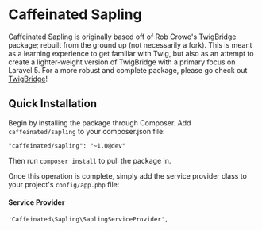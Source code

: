 Caffeinated Sapling
===================
Caffeinated Sapling is originally based off of Rob Crowe's [TwigBridge](https://github.com/rcrowe/TwigBridge) package; rebuilt from the ground up (not necessarily a fork). This is meant as a learning experience to get familiar with Twig, but also as an attempt to create a lighter-weight version of TwigBridge with a primary focus on Laravel 5. For a more robust and complete package, please go check out [TwigBridge](https://github.com/rcrowe/TwigBridge)!

Quick Installation
------------------
Begin by installing the package through Composer. Add `caffeinated/sapling` to your composer.json file:

```
"caffeinated/sapling": "~1.0@dev"
```

Then run `composer install` to pull the package in.

Once this operation is complete, simply add the service provider class to your project's `config/app.php` file:

#### Service Provider
```
'Caffeinated\Sapling\SaplingServiceProvider',
```